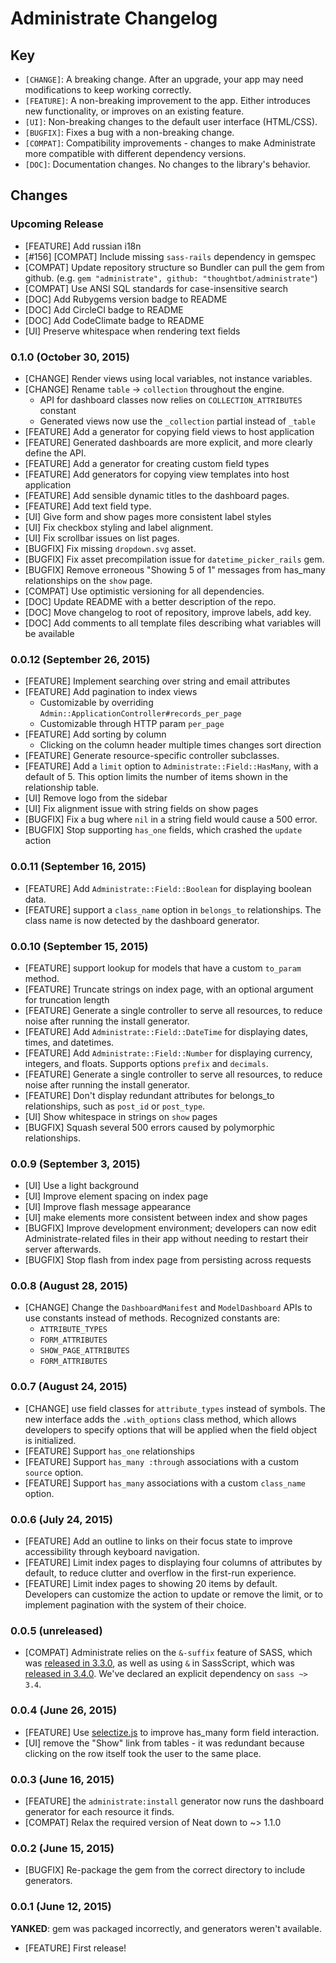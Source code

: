 # Administrate Changelog

## Key

* `[CHANGE]`: A breaking change. After an upgrade, your app may need
  modifications to keep working correctly.
* `[FEATURE]`: A non-breaking improvement to the app. Either introduces new
  functionality, or improves on an existing feature.
* `[UI]`: Non-breaking changes to the default user interface (HTML/CSS).
* `[BUGFIX]`: Fixes a bug with a non-breaking change.
* `[COMPAT]`: Compatibility improvements - changes to make Administrate more
  compatible with different dependency versions.
* `[DOC]`: Documentation changes. No changes to the library's behavior.

## Changes

### Upcoming Release

* [FEATURE] Add russian i18n
* [#156] [COMPAT] Include missing `sass-rails` dependency in gemspec
* [COMPAT] Update repository structure so Bundler can pull the gem from github.
  (e.g. `gem "administrate", github: "thoughtbot/administrate"`)
* [COMPAT] Use ANSI SQL standards for case-insensitive search
* [DOC] Add Rubygems version badge to README
* [DOC] Add CircleCI badge to README
* [DOC] Add CodeClimate badge to README
* [UI] Preserve whitespace when rendering text fields

### 0.1.0 (October 30, 2015)

* [CHANGE] Render views using local variables, not instance variables.
* [CHANGE] Rename `table` -> `collection` throughout the engine.
  * API for dashboard classes now relies on `COLLECTION_ATTRIBUTES` constant
  * Generated views now use the `_collection` partial instead of `_table`
* [FEATURE] Add a generator for copying field views to host application
* [FEATURE] Generated dashboards are more explicit,
  and more clearly define the API.
* [FEATURE] Add a generator for creating custom field types
* [FEATURE] Add generators for copying view templates into host application
* [FEATURE] Add sensible dynamic titles to the dashboard pages.
* [FEATURE] Add text field type.
* [UI] Give form and show pages more consistent label styles
* [UI] Fix checkbox styling and label alignment.
* [UI] Fix scrollbar issues on list pages.
* [BUGFIX] Fix missing `dropdown.svg` asset.
* [BUGFIX] Fix asset precompilation issue for `datetime_picker_rails` gem.
* [BUGFIX] Remove erroneous "Showing 5 of 1" messages
  from has_many relationships on the `show` page.
* [COMPAT] Use optimistic versioning for all dependencies.
* [DOC] Update README with a better description of the repo.
* [DOC] Move changelog to root of repository, improve labels, add key.
* [DOC] Add comments to all template files
  describing what variables will be available

### 0.0.12 (September 26, 2015)

* [FEATURE] Implement searching over string and email attributes
* [FEATURE] Add pagination to index views
  * Customizable by overriding `Admin::ApplicationController#records_per_page`
  * Customizable through HTTP param `per_page`
* [FEATURE] Add sorting by column
  * Clicking on the column header multiple times changes sort direction
* [FEATURE] Generate resource-specific controller subclasses.
* [FEATURE] Add a `limit` option to `Administrate::Field::HasMany`,
  with a default of 5.
  This option limits the number of items shown in the relationship table.
* [UI] Remove logo from the sidebar
* [UI] Fix alignment issue with string fields on show pages
* [BUGFIX] Fix a bug where `nil` in a string field would cause a 500 error.
* [BUGFIX] Stop supporting `has_one` fields, which crashed the `update` action

### 0.0.11 (September 16, 2015)

* [FEATURE] Add `Administrate::Field::Boolean` for displaying boolean data.
* [FEATURE] support a `class_name` option in `belongs_to` relationships.
  The class name is now detected by the dashboard generator.

### 0.0.10 (September 15, 2015)

* [FEATURE] support lookup for models that have a custom `to_param` method.
* [FEATURE] Truncate strings on index page,
  with an optional argument for truncation length
* [FEATURE] Generate a single controller to serve all resources,
  to reduce noise after running the install generator.
* [FEATURE] Add `Administrate::Field::DateTime`
  for displaying dates, times, and datetimes.
* [FEATURE] Add `Administrate::Field::Number`
  for displaying currency, integers, and floats.
  Supports options `prefix` and `decimals`.
* [FEATURE] Generate a single controller to serve all resources,
  to reduce noise after running the install generator.
* [FEATURE] Don't display redundant attributes for belongs_to relationships,
  such as `post_id` or `post_type`.
* [UI] Show whitespace in strings on `show` pages
* [BUGFIX] Squash several 500 errors caused by polymorphic relationships.

### 0.0.9 (September 3, 2015)

* [UI] Use a light background
* [UI] Improve element spacing on index page
* [UI] Improve flash message appearance
* [UI] make elements more consistent between index and show pages
* [BUGFIX] Improve development environment;
  developers can now edit Administrate-related files in their app
  without needing to restart their server afterwards.
* [BUGFIX] Stop flash from index page from persisting across requests

### 0.0.8 (August 28, 2015)

* [CHANGE] Change the `DashboardManifest` and `ModelDashboard` APIs
  to use constants instead of methods. Recognized constants are:
  * `ATTRIBUTE_TYPES`
  * `FORM_ATTRIBUTES`
  * `SHOW_PAGE_ATTRIBUTES`
  * `FORM_ATTRIBUTES`

### 0.0.7 (August 24, 2015)

* [CHANGE] use field classes for `attribute_types` instead of symbols.
  The new interface adds the `.with_options` class method,
  which allows developers to specify options that will be applied
  when the field object is initialized.
* [FEATURE] Support `has_one` relationships
* [FEATURE] Support `has_many :through` associations
  with a custom `source` option.
* [FEATURE] Support `has_many` associations
  with a custom `class_name` option.

### 0.0.6 (July 24, 2015)

* [FEATURE] Add an outline to links on their focus state
  to improve accessibility through keyboard navigation.
* [FEATURE] Limit index pages
  to displaying four columns of attributes by default,
  to reduce clutter and overflow in the first-run experience.
* [FEATURE] Limit index pages to showing 20 items by default.
  Developers can customize the action to update or remove the limit,
  or to implement pagination with the system of their choice.

### 0.0.5 (unreleased)

* [COMPAT] Administrate relies on the `&-suffix` feature of SASS,
  which was [released in 3.3.0], as well as using `&` in SassScript,
  which was [released in 3.4.0]. We've declared an explicit dependency
  on `sass ~> 3.4`.

[released in 3.3.0]: http://sass-lang.com/documentation/file.SASS_CHANGELOG.html#330_7_march_2014
[released in 3.4.0]: http://sass-lang.com/documentation/file.SASS_CHANGELOG.html#340_18_august_2014

### 0.0.4 (June 26, 2015)

* [FEATURE] Use [selectize.js](http://brianreavis.github.io/selectize.js/)
  to improve has_many form field interaction.
* [UI] remove the "Show" link from tables - it was redundant because
  clicking on the row itself took the user to the same place.

### 0.0.3 (June 16, 2015)

* [FEATURE] the `administrate:install` generator now runs
  the dashboard generator for each resource it finds.
* [COMPAT] Relax the required version of Neat down to ~> 1.1.0

### 0.0.2 (June 15, 2015)

* [BUGFIX] Re-package the gem from the correct directory to include generators.

### 0.0.1 (June 12, 2015)

**YANKED**: gem was packaged incorrectly, and generators weren't available.

* [FEATURE] First release!
